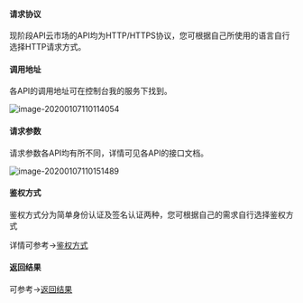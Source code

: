 #### 请求协议

现阶段API云市场的API均为HTTP/HTTPS协议，您可根据自己所使用的语言自行选择HTTP请求方式。

#### 调用地址

各API的调用地址可在控制台我的服务下找到。

![image-20200107110114054](https://img-ys011.didistatic.com/static/market/do1_GEgKq7v21pkqB7s921vF)

#### 请求参数

请求参数各API均有所不同，详情可见各API的接口文档。

![image-20200107110151489](https://img-ys011.didistatic.com/static/market/do1_v5zGecC8ivEaei6kPwAu)

#### 鉴权方式

鉴权方式分为简单身份认证及签名认证两种，您可根据自己的需求自行选择鉴权方式

详情可参考->[鉴权方式](/static/apimarket-docs/services/快速入门/鉴权方式.md)

#### 返回结果

可参考->[返回结果](/static/apimarket-docs/services/快速入门/鉴权方式.md)



